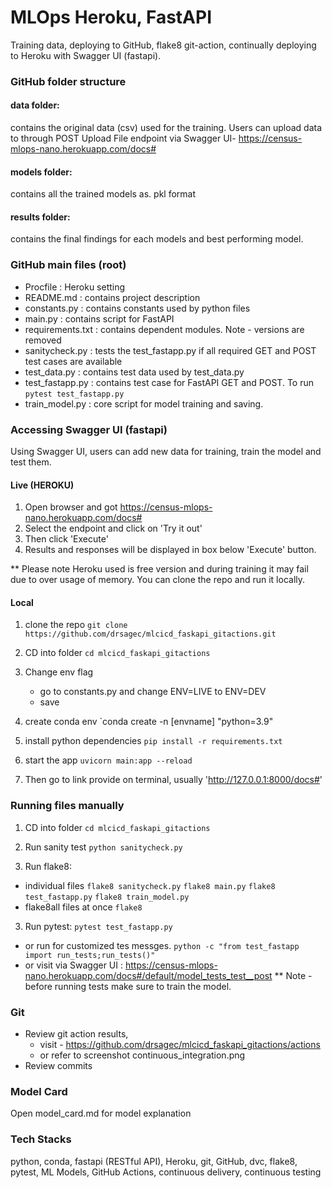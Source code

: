 # MLOps Heroku, FastAPI

Training data, deploying to GitHub, flake8 git-action, continually deploying to Heroku with Swagger UI (fastapi). 



### GitHub folder structure
#### data folder: 
contains the original data (csv) used for the training. Users can upload data to through POST Upload File endpoint via Swagger UI- https://census-mlops-nano.herokuapp.com/docs#

#### models folder: 
contains all the trained models as. pkl format

#### results folder: 
contains the final findings for each models and best performing model. 

### GitHub main files (root)
- Procfile :  Heroku setting
- README.md :  contains project description
- constants.py :  contains constants used by python files
- main.py :  contains script for FastAPI
- requirements.txt :  contains dependent modules. Note - versions are removed
- sanitycheck.py : tests the  test_fastapp.py if all required GET and POST test cases are available
- test_data.py : contains test data used by test_data.py
- test_fastapp.py : contains test case for FastAPI GET and POST. To run `pytest test_fastapp.py`
- train_model.py : core script for model training and saving.


### Accessing Swagger UI (fastapi)
Using Swagger UI, users can add new data for training, train the model and test them.

#### Live (HEROKU)
1. Open browser and got https://census-mlops-nano.herokuapp.com/docs#
2. Select the endpoint and click on 'Try it out'
3. Then click 'Execute'
4. Results and responses will be displayed in box below 'Execute' button.

** Please note Heroku used is free version and during training it may fail due to over usage of memory. You can clone the repo and run it locally. 

#### Local
1. clone the repo
`git clone https://github.com/drsagec/mlcicd_faskapi_gitactions.git`

2. CD into folder
`cd mlcicd_faskapi_gitactions`


3. Change env flag 
    - go to constants.py and change ENV=LIVE to ENV=DEV
    - save 

4. create conda env
`conda create -n [envname] "python=3.9"

5. install python dependencies
`pip install -r requirements.txt`

6. start the app
`uvicorn main:app --reload`

7. Then go to link provide on terminal, usually 'http://127.0.0.1:8000/docs#'



### Running files manually
1. CD into folder
`cd mlcicd_faskapi_gitactions` 

2. Run sanity test 
`python sanitycheck.py`

3. Run flake8:
- individual files 
`flake8 sanitycheck.py`
`flake8 main.py`
`flake8 test_fastapp.py`
`flake8 train_model.py`
- flake8all files at once
`flake8`

3. Run pytest:
`pytest test_fastapp.py`
- or run for customized tes messges.
`python -c "from test_fastapp import run_tests;run_tests()"`
- or visit via Swagger UI : https://census-mlops-nano.herokuapp.com/docs#/default/model_tests_test__post
** Note - before running tests make sure to train the model.



### Git 

- Review git action results, 
    - visit - https://github.com/drsagec/mlcicd_faskapi_gitactions/actions
    - or refer to screenshot continuous_integration.png
- Review commits 


### Model Card 
Open model_card.md for model explanation 

### Tech Stacks
python, conda, fastapi (RESTful API), Heroku, git, GitHub, dvc, flake8, pytest, ML Models, GitHub Actions, continuous delivery, continuous testing

